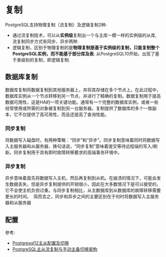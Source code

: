 # 复制
PostgreSQL支持物理复制（流复制）及逻辑复制2种:
- 通过流复制技术，可以从**实例级**复制出一个与主库一模一样的实例级的从库, 流复制同步方式有同步、异步两种.
- 逻辑复制，区别于物理复制的是**物理复制是基于实例级的复制，只能复制整个PostgreSQL实例，而不能基于部分库及表**. 从PostgreSQL10开始，出现了基于表级别的复制，即逻辑复制.

## 数据库复制
数据库复制将数据复制到其他服务器上，并将其存储在多个节点上。在此过程中，数据库实例从一个节点转移到另一节点，并进行了精确的复制。数据复制用于提高数据可用性，这是HA的一项关键功能。通常有一个完整的数据库实例，或者一些经常使用或所需的对象被复制到另一台服务器。复制提供了数据库的多个一致副本，它不仅提供了高可用性，而且还提高了查询性能。 
 
### 同步复制
将数据写入磁盘时，有两种策略：“同步”和“异步”。同步复制意味着同时将数据写入主服务器和从服务器，换句话说，“同步复制”意味着提交等待远程端的写入/刷新。同步复制用于具有即时故障转移要求的高端事务环境中。
 
### 异步复制
异步意味着首先将数据写入主机，然后再复制到从机。在崩溃的情况下，可能会发生数据丢失，但是异步复制提供的开销很小，因此在大多数情况下是可以接受的。它不会使主机负担过重。与同步复制相比，从主数据库到从数据库的故障转移需要更长的时间。 
简而言之，同步和异步之间的主要区别在于何时将数据写入主服务器和从服务器

## 配置
参考:
- [Postgresql12主从配置及切换](https://blog.csdn.net/luxingjyp/article/details/104647447)
- [PostgreSQL主从流复制与手动主备切换架构](https://blog.csdn.net/Linuxprobe18/article/details/102454221)